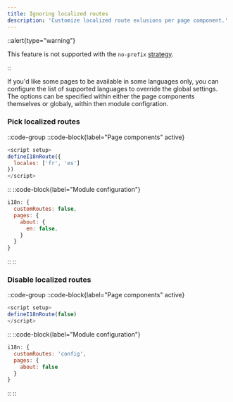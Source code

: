 ```yaml
---
title: Ignoring localized routes
description: 'Customize localized route exlusions per page component.'
---
```


::alert{type="warning"}

This feature is not supported with the `no-prefix` [strategy](/guide/routing-strategies).

::

If you'd like some pages to be available in some languages only, you can configure the list of supported languages to override the global settings. The options can be specified within either the page components themselves or globaly, within then module configration.

### Pick localized routes

::code-group
  ::code-block{label="Page components" active}
  ```js {}[pages/about.vue]
  <script setup>
  defineI18nRoute({
    locales: ['fr', 'es']
  })
  </script>
  ```
  ::
  ::code-block{label="Module configuration"}
  ```js {}[nuxt.config.js]
  i18n: {
    customRoutes: false,
    pages: {
      about: {
        en: false,
      }
    }
  }
  ```
  ::
::

### Disable localized routes

::code-group
  ::code-block{label="Page components" active}
  ```js {}[pages/about.vue]
  <script setup>
  defineI18nRoute(false)
  </script>
  ```
  ::
  ::code-block{label="Module configuration"}
  ```js {}[nuxt.config.js]
  i18n: {
    customRoutes: 'config',
    pages: {
      about: false
    }
  }
  ```
  ::
::
